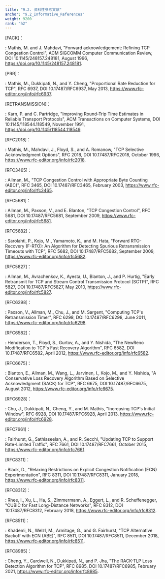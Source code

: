 ```yaml
---
title: "9.2. 资料性参考文献"
anchor: "9.2_Informative_References"
weight: 9200
rank: "h2"
---
```


[FACK]：

:   Mathis, M. and J. Mahdavi, "Forward acknowledgement: Refining TCP Congestion Control", ACM SIGCOMM Computer Communication Review, DOI 10.1145/248157.248181, August 1996, <https://doi.org/10.1145/248157.248181>.

[PRR]：

:   Mathis, M., Dukkipati, N., and Y. Cheng, "Proportional Rate Reduction for TCP", RFC 6937, DOI 10.17487/RFC6937, May 2013, <https://www.rfc-editor.org/info/rfc6937>.

[RETRANSMISSION]：

:   Karn, P. and C. Partridge, "Improving Round-Trip Time Estimates in Reliable Transport Protocols", ACM Transactions on Computer Systems, DOI 10.1145/118544.118549, November 1991, <https://doi.org/10.1145/118544.118549>.

[RFC2018]：

:   Mathis, M., Mahdavi, J., Floyd, S., and A. Romanow, "TCP Selective Acknowledgment Options", RFC 2018, DOI 10.17487/RFC2018, October 1996, <https://www.rfc-editor.org/info/rfc2018>.

[RFC3465]：

:   Allman, M., "TCP Congestion Control with Appropriate Byte Counting (ABC)", RFC 3465, DOI 10.17487/RFC3465, February 2003, <https://www.rfc-editor.org/info/rfc3465>.

[RFC5681]：

:   Allman, M., Paxson, V., and E. Blanton, "TCP Congestion Control", RFC 5681, DOI 10.17487/RFC5681, September 2009, <https://www.rfc-editor.org/info/rfc5681>.

[RFC5682]：

:   Sarolahti, P., Kojo, M., Yamamoto, K., and M. Hata, "Forward RTO-Recovery (F-RTO): An Algorithm for Detecting Spurious Retransmission Timeouts with TCP", RFC 5682, DOI 10.17487/RFC5682, September 2009, <https://www.rfc-editor.org/info/rfc5682>.

[RFC5827]：

:   Allman, M., Avrachenkov, K., Ayesta, U., Blanton, J., and P. Hurtig, "Early Retransmit for TCP and Stream Control Transmission Protocol (SCTP)", RFC 5827, DOI 10.17487/RFC5827, May 2010, <https://www.rfc-editor.org/info/rfc5827>.

[RFC6298]：

:   Paxson, V., Allman, M., Chu, J., and M. Sargent, "Computing TCP's Retransmission Timer", RFC 6298, DOI 10.17487/RFC6298, June 2011, <https://www.rfc-editor.org/info/rfc6298>.

[RFC6582]：

:   Henderson, T., Floyd, S., Gurtov, A., and Y. Nishida, "The NewReno Modification to TCP's Fast Recovery Algorithm", RFC 6582, DOI 10.17487/RFC6582, April 2012, <https://www.rfc-editor.org/info/rfc6582>.

[RFC6675]：

:   Blanton, E., Allman, M., Wang, L., Jarvinen, I., Kojo, M., and Y. Nishida, "A Conservative Loss Recovery Algorithm Based on Selective Acknowledgment (SACK) for TCP", RFC 6675, DOI 10.17487/RFC6675, August 2012, <https://www.rfc-editor.org/info/rfc6675>.

[RFC6928]：

:   Chu, J., Dukkipati, N., Cheng, Y., and M. Mathis, "Increasing TCP's Initial Window", RFC 6928, DOI 10.17487/RFC6928, April 2013, <https://www.rfc-editor.org/info/rfc6928>.

[RFC7661]：

:   Fairhurst, G., Sathiaseelan, A., and R. Secchi, "Updating TCP to Support Rate-Limited Traffic", RFC 7661, DOI 10.17487/RFC7661, October 2015, <https://www.rfc-editor.org/info/rfc7661>.

[RFC8311]：

:   Black, D., "Relaxing Restrictions on Explicit Congestion Notification (ECN) Experimentation", RFC 8311, DOI 10.17487/RFC8311, January 2018, <https://www.rfc-editor.org/info/rfc8311>.

[RFC8312]：

:   Rhee, I., Xu, L., Ha, S., Zimmermann, A., Eggert, L., and R. Scheffenegger, "CUBIC for Fast Long-Distance Networks", RFC 8312, DOI 10.17487/RFC8312, February 2018, <https://www.rfc-editor.org/info/rfc8312>.

[RFC8511]：

:   Khademi, N., Welzl, M., Armitage, G., and G. Fairhurst, "TCP Alternative Backoff with ECN (ABE)", RFC 8511, DOI 10.17487/RFC8511, December 2018, <https://www.rfc-editor.org/info/rfc8511>.

[RFC8985]：

:   Cheng, Y., Cardwell, N., Dukkipati, N., and P. Jha, "The RACK-TLP Loss Detection Algorithm for TCP", RFC 8985, DOI 10.17487/RFC8985, February 2021, <https://www.rfc-editor.org/info/rfc8985>.
